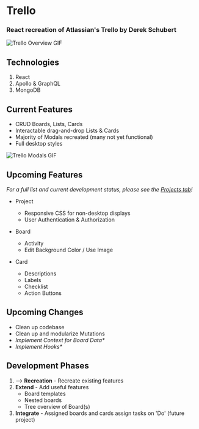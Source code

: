 # Trello
### React recreation of Atlassian's Trello by Derek Schubert

![Trello Overview GIF](https://firebasestorage.googleapis.com/v0/b/derekschubert-1e55f.appspot.com/o/github-resources%2Ftrello%2Foverview.gif?alt=media&token=05d5f248-af72-4046-8048-3fe740db702c "Trello Overview")

## Technologies
1. React
2. Apollo & GraphQL
3. MongoDB

## Current Features
* CRUD Boards, Lists, Cards
* Interactable drag-and-drop Lists & Cards
* Majority of Modals recreated (many not yet functional)
* Full desktop styles

![Trello Modals GIF](https://firebasestorage.googleapis.com/v0/b/derekschubert-1e55f.appspot.com/o/github-resources%2Ftrello%2Fmodals.gif?alt=media&token=682ac0ad-c140-4b4c-950b-891d5ff8ad9e "Trello Modals")

## Upcoming Features
*For a full list and current development status, please see the [Projects tab](https://github.com/derekschubert/trello/projects/1 "Trello Project Board")!*
* Project
  * Responsive CSS for non-desktop displays
  * User Authentication & Authorization

* Board
  * Activity
  * Edit Background Color / Use Image
  
* Card
  * Descriptions
  * Labels
  * Checklist
  * Action Buttons
  
## Upcoming Changes
* Clean up codebase
* Clean up and modularize Mutations
* _Implement Context for Board Data*_
* _Implement Hooks*_

## Development Phases
1. --> **Recreation** - Recreate existing features
1. **Extend** - Add useful features
   * Board templates
   * Nested boards
   * Tree overview of Board(s)
1. **Integrate** - Assigned boards and cards assign tasks on 'Do' (future project)
